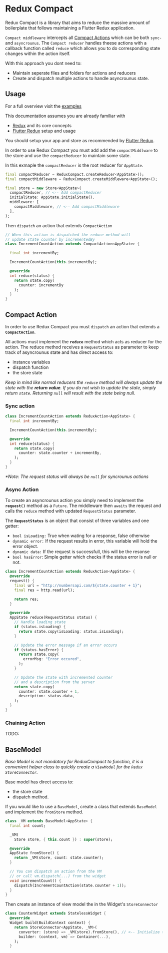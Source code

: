 # Redux Compact

Redux Compact is a library that aims to reduce the massive amount of boilerplate that follows maintaining a Flutter Redux application.

`Compact middleware` intercepts all [Compact Actions](#compact-action) which can be both `sync-` and `asyncrounus`. The `Compact reducer` handles theese actions with a callback function called `reduce` which allows you to do corresponding state changes within the action itself.

With this approach you dont need to:

- Maintain seperate files and folders for actions and reducers
- Create and dispatch multiple actions to handle asyncrounus state.

## Usage

For a full overview visit the [examples](https://github.com/omaroskars/redux_compact/tree/master/example)

This documentation assumes you are already familiar with

- [Redux](https://pub.dev/packages/redux) and its core concepts
- [Flutter Redux](https://pub.dev/packages/flutter_redux) setup and usage

You should setup your app and store as recommended by [Flutter Redux](https://pub.dev/packages/flutter_redux).

In order to use Redux Compact you must add add the `compactMiddlware` to the store and use the `compactReducer` to maintain some state.

In this exmaple the `compactReducer` is the root reducer for `AppState`.

```dart
final compactReducer = ReduxCompact.createReducer<AppState>();
final compactMiddleware = ReduxCompact.createMiddleware<AppState>();

final store = new Store<AppState>(
  compactReducer, // <-- Add compactReducer
  initialState: AppState.initialState(),
  middleware: [
    compactMiddleware, // <-- Add compactMiddleware
  ],
);
```

Then `dispatch` an action that extends `CompactAction`

```dart
// When this action is dispatched the reduce method will
// update state counter by incrementedBy
class IncrementCountAction extends CompactAction<AppState> {

  final int incrementBy;

  IncrementCountAction(this.incrementBy);

  @override
  int reduce(status) {
    return state.copy(
      counter: incrementBy
    );
  }
}
```

## Compact Action

In order to use Redux Compact you must `dispatch` an action that extends a **`CompactAction`**.

All actions must implement the **`reduce`** method which acts as reducer for the action.
The reduce method receives a `RequestStatus` as parameter to keep track of asyncrounus state and has direct access to:

- instance variables
- dispatch function
- the store state

_Keep in mind like normal reducers the `reduce` method will always update the state with the **return value**. If you do not wish to update the state, simply return `state`. Returning `null` will result with the state being null._

### Sync action

```dart
class IncrementCountAction extends ReduxAction<AppState> {
  final int incrementBy;

  IncrementCountAction(this.incrementBy);

  @override
  int reduce(status) {
    return state.copy(
      counter: state.counter + incrementBy,
    );
  }
}
```

_\*Note: The request status will always be `null` for syncrounus actions_

### Async Action

To create an asyncrounus action you simply need to implement the **`request()`** method as a `Future`. The middleware then `awaits` the request and calls the `reduce` method with updated `RequestStatus` parameter.

The **`RequestStatus`** is an object that consist of three variables and one getter:

- `bool isLoading:` True when wating for a response, false otherwise
- `dynamic error:` If the request results in error, this variable will hold the error object.
- `dynamic data:` If the request is successfull, this will be the resonse
- `bool hasError`: Simple getter which checks if the status error is null or not.

```dart
class IncrementCountAction extends ReduxAction<AppState> {
  @override
  request() {
    final url = "http://numbersapi.com/${state.counter + 1}";
    final res = http.read(url);

    return res;
  }

  @override
  AppState reduce(RequestStatus status) {
    // Handle loading state
    if (status.isLoading) {
      return state.copy(isLoading: status.isLoading);
    }

    // Update the error message if an error occurs
    if (status.hasError) {
      return state.copy(
        errorMsg: "Error occured",
      );
    }

    // Update the state with incremented counter
    // and a description from the server
    return state.copy(
      counter: state.counter + 1,
      description: status.data,
    );
  }
}
```

### Chaining Action

TODO:

## BaseModel

_Base Model is not mandatory for ReduxCompact to function, it is a convenient helper class to quickly create a `ViewModel` for the `Redux StoreConnector`._

Base model has direct access to:

- the store state
- dispatch method.

If you would like to use a `BaseModel`, create a class that extends `BaseModel` and implement the `fromStore` method.

```dart
class _VM extends BaseModel<AppState> {
  final int count;

  _VM(
    Store store, { this.count }) : super(store);

  @override
  AppState fromStore() {
    return _VM(store, count: state.counter);
  }

  // You can dispatch an action from the VM
  // or call vm.dispatch(...) from the widget
  void incrementCount() {
    dispatch(IncrementCountAction(state.counter + 1));
  }
}
```

Then create an instance of view model the in the Widget's `StoreConnector`

```dart
class CounterWidget extends StatelessWidget {
  @override
  Widget build(BuildContext context) {
    return StoreConnector<AppState, _VM>(
      converter: (store) => _VM(store).fromStore(), // <-- Initialize the VM
      builder: (context, vm) => Container(...),
    );
  }
```

